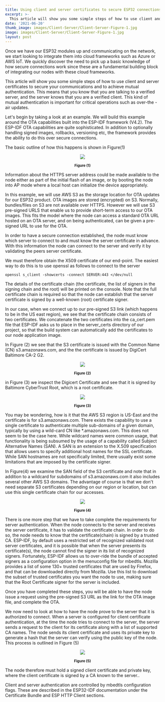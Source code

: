 ```yaml
---
title: Using client and server certificates to secure ESP32 connections
excerpt: >-
  This article will show you some simple steps of how to use client and server certificates to secure your communications and to achieve mutual authentication. 
date: '2021-06-20'
thumb_image: images/Client-Server/Client-Server-Figure-1.jpg
image: images/Client-Server/Client-Server-Figure-1.jpg
layout: post
---
```


Once we have our ESP32 modules up and communicating on the network, we start looking to integrate them into cloud frameworks such as Azure or AWS IoT. We quickly discover the need to pick up a basic knowledge of how secure connections work since these are a fundamental building block of integrating our nodes with these cloud frameworks.

This article will show you some simple steps of how to use client and server certificates to secure your communications and to achieve mutual authentication. This means that you know that you are talking to a verified server, and the server knows that you are a verified client. This kind of mutual authentication is important for critical operations such as over-the -air updates.

Let's begin by taking a look at an example. We will build this example around the OTA capabilities built into the ESP-IDF framework (V4.2). The ESP-IDF OTA capabilities are quite sophisticated. In addition to optionally handling signed images, rollbacks, versioning etc, the framework provides the ability to do this over secure connections.

The basic outline of how this happens is shown in Figure(1)

<p align="center"><img src="/images/Client-Server/Client-Server-Figure-1.png"></p>
<p align="center"><small><b>Figure (1)</b></small></p>

Information about the HTTPS server address could be made available to the node either as part of the initial flash of an image, or by booting the node into AP mode where a local host can initialize the device appropriately.

In this example, we will use AWS S3 as the storage location for OTA updates for our ESP32 product. OTA images are stored (encrypted) on S3. Normally, bundles/files on S3 are not available over HTTPS. However we will use S3 pre-signed URLS that enable us to provide short-term access to our OTA images. This fits the model where the node can access a standard OTA URL hosted on an OTA server, and on being authenticated, can be given a pre-signed URL to use for the OTA.

In order to have a secure connection established, the node must know which server to connect to and must know the server certificate in advance. With this information the node can connect to the server and verify it by validating the peers server certificate.

We must therefore obtain the X509 certificate of our end-point. The easiest way to do this is to use openssl as follows to connect to the server

    openssl s_client -showcerts -connect SERVER:443 </dev/null

The details of the certificate chain (the certificate, the list of signers in the signing chain and the root) will be printed on the console.  Note that the full certificate chain is required so that the node can establish that the server certificate is signed by a well-known (root) certificate signer.

In our case, when we connect up to our pre-signed S3 link (which happens to be in the US east region), we see that the certificate chain consists of two certificates. We concatenate the two certificates into the ca_cert.pem file that ESP-IDF asks us to place in the server_certs directory of our project, so that the build system can automatically add the certificates to our node application image.

In Figure (2) we see that the S3 certificate is issued with the Common Name (CN) s3.amazonaws.com, and the the certificate is issued by DigiCert Baltimore CA-2 G2.

<p align="center"><img src="/images/Client-Server/Client-Server-Figure-2.jpg"></p>
<p align="center"><small><b>Figure (2)</b></small></p>


in Figure (3) we inspect the Digicert Certificate and see that it is signed by Baltimore CyberTrust Root, which is a root certificate.

<p align="center"><img src="/images/Client-Server/Client-Server-Figure-3.jpg"></p>
<p align="center"><small><b>Figure (3)</b></small></p>

You may be wondering, how is it that the AWS S3 region is US-East and the certificate is for s3.amazonaws.com. There exists the capability to use a single certificate to authenticate multiple sub-domains of a given domain, typically by using a wild-card CN like *.amazonaws.com. This does not seem to be the case here. While wildcard names were common usage, that functionality is being subsumed by the usage of a capability called Subject Alternative Names (SAN). A SAN is an extension to the X.509 specification that allows users to specify additional host names for the SSL certificate. While SAN hostnames are not specifically limited, there usually exist some limitations that are imposed by the certificate signer.

In Figure(4) we examine the SAN field of the S3 certificate and note that in addition to a wildcard for subdomains of s3.amazonaws.com it also includes several other AWS S3 domains. The advantage of course is that we don't need separate S3 certificates depending on our region or location, but can use this single certificate chain for our accesses.

<p align="center"><img src="/images/Client-Server/Client-Server-Figure-4.jpg"></p>
<p align="center"><small><b>Figure (4)</b></small></p>

There is one more step that we have to take complete the requirements for server authentication. When the node connects to the server and receives the server certificate, it has to validate the certificate chain. In order to do so, the node needs to know that the certificate(chain) is signed by a trusted CA. ESP-IDF, by default uses a restricted set of recognized validated root server certificates, and it is possible that when the server presents its certificate(s), the node cannot find the signer in its list of recognized signers. Fortunately, ESP-IDF allows us to over-ride the bundle of accepted signers as a configuration option in the menuconfig file for mbedtls. Mozilla provides a list of some 130+ trusted certificates that are used by Firefox, and that can be downloaded directly from Mozilla. Use this list to download the subset of trusted certificates you want the node to use, making sure that the Root Certificate signer for the server is included.

Once you have completed these steps, you will be able to have the node issue a request using the pre-signed S3 URL as the link for the OTA image file, and complete the OTA.

We now need to look at how to have the node prove to the server that it is authorized to connect.  When a server is configured for client certificate authentication, at the time the node tries to connect to the server, the server sends a request to the client for its certificate along with a list of supported CA names. The node sends its client certificate and uses its private key to generate a hash that the server can verify using the public key of the node. This process is outlined in Figure (5)

<p align="center"><img src="/images/Client-Server/Client-Server-Figure-5.png"></p>
<p align="center"><small><b>Figure (5)</b></small></p>

The node therefore must hold a signed client certificate and  private key, where the client certificate is signed by a CA known to the server..

Client and server authentication are controlled by mbedtls configuration flags. These are described in the ESP32-IDF documentation under the Certificate Bundle and ESP HTTP Client sections.
